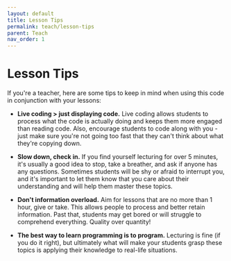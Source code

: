```yaml
---
layout: default
title: Lesson Tips
permalink: teach/lesson-tips
parent: Teach
nav_order: 1
---
```


# Lesson Tips

If you're a teacher, here are some tips to keep in mind when using this code in
conjunction with your lessons:

-   **Live coding > just displaying code.** Live coding allows students to
    process what the code is actually doing and keeps them more engaged than
    reading code. Also, encourage students to code along with you - just make
    sure you're not going too fast that they can't think about what they're
    copying down.

-   **Slow down, check in.** If you find yourself lecturing for over 5 minutes,
    it's usually a good idea to stop, take a breather, and ask if anyone has any
    questions. Sometimes students will be shy or afraid to interrupt you, and
    it's important to let them know that you care about their understanding and
    will help them master these topics.

-   **Don't information overload.** Aim for lessons that are no more than 1
    hour, give or take. This allows people to process and better retain
    information. Past that, students may get bored or will struggle to
    comprehend everything. Quality over quantity!

-   **The best way to learn programming is to program.** Lecturing is fine (if
    you do it right), but ultimately what will make your students grasp these
    topics is applying their knowledge to real-life situations.
